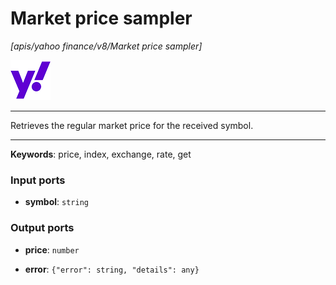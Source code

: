 # Market price sampler

_[apis/yahoo finance/v8/Market price sampler]_

![icon](</assets/icons/9e22c21d-aa86-4f06-9f00-4f3ec0863f02.png>)

---

Retrieves the regular market price for the received symbol.<br>

---

__Keywords__: price, index, exchange, rate, get

### Input ports

* __symbol__: ` string `

### Output ports

* __price__: ` number `


* __error__: ` {"error": string, "details": any} `

